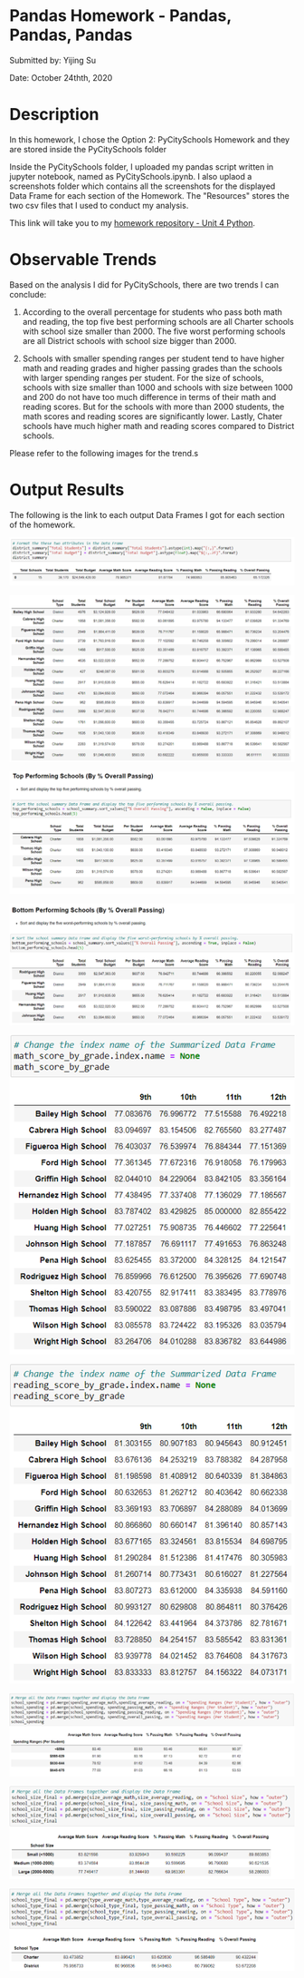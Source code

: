 # **Pandas Homework - Pandas, Pandas, Pandas**

Submitted by: Yijing Su

Date: October 24thth, 2020


# **Description** 

In this homework, I chose the Option 2: PyCitySchools Homework and they are stored inside the PyCitySchools folder

Inside the PyCitySchools folder, I uploaded my pandas script written in jupyter notebook, named as PyCitySchools.ipynb. I also uplaod a screenshots folder which contains all the screenshots for the displayed Data Frame for each section of the Homework. The "Resources" stores the two csv files that I used to conduct my analysis. 

This link will take you to my [homework repository - Unit 4 Python](https://github.com/Dearsu520/databootcamp-homework/tree/master/Unit%204%20-%20Pandas/PyCitySchools).

# **Observable Trends** 
Based on the analysis I did for PyCitySchools, there are two trends I can conclude:

1. According to the overall percentage for students who pass both math and reading, the top five best performing schools are all Charter schools with school size smaller than 2000. The five worst performing schools are all District schools with school size bigger than 2000. 


2. Schools with smaller spending ranges per student tend to have higher math and reading grades and higher passing grades than the schools with larger spending ranges per student. For the size of schools, schools with size smaller than 1000 and schools with size between 1000 and 200 do not have too much difference in terms of their math and reading scores. But for the schools with more than 2000 students, the math scores and reading scores are significantly lower. Lastly, Chater schools have much higher math and reading scores compared to District schools.

Please refer to the following images for the trend.s

# **Output Results** 
The following is the link to each output Data Frames I got for each section of the homework. 

![The District Summary Data Frame](Screenshots/District_Summary.PNG)

![The School Summary Data Frame](Screenshots/School_Summary.PNG)

![The Top Performing Schools Data Frame](Screenshots/Top_Performing_Schools.PNG)

![The Bottom Performing Schools Data Frame](Screenshots/Bottom_Performing_Schools.PNG)

![The Math Score by Grade Data Frame](Screenshots/Math_Score_by_Grade.PNG)

![The Reading Score by Grade Data Frame](Screenshots/Reading_Score_by_Grade.PNG)

![The Scores by School Spending Data Frame](Screenshots/Scores_by_School_Spending.PNG)

![The Scores by School Size Data Frame](Screenshots/Scores_by_School_Size.PNG)

![The Scores by School Type Data Frame](Screenshots/Scores_by_School_Type.PNG)